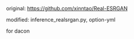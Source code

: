original: https://github.com/xinntao/Real-ESRGAN

modified: inference_realsrgan.py, option-yml

for dacon
